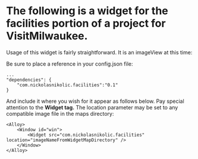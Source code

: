 # The following is a widget for the facilities portion of a project for VisitMilwaukee.

Usage of this widget is fairly straightforward. It is an imageView at this time:

Be sure to place a reference in your config.json file:

	...
    "dependencies": {
        "com.nickolasnikolic.facilities":"0.1"
    }
    
And include it where you wish for it appear as follows below.
Pay special attention to the **Widget tag.**
The location parameter may be set to any compatible image file in the maps directory:

	<Alloy>
	    <Window id="win">
	        <Widget src="com.nickolasnikolic.facilities" location="imageNameFromWidgetMapDirectory" />
	    </Window>
	</Alloy>

